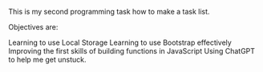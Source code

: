 This is my second programming task how to make a task list.

Objectives are:

Learning to use Local Storage
Learning to use Bootstrap effectively
Improving the first skills of building functions in JavaScript
Using ChatGPT to help me get unstuck.
